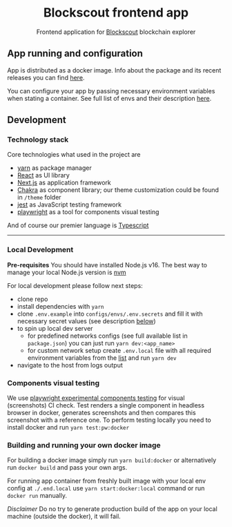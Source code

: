 <h1 align="center">Blockscout frontend app</h1>

<p align="center">
    <span>Frontend application for </span>
    <a href="https://github.com/blockscout/blockscout/blob/master/README.md">Blockscout</a>
    <span> blockchain explorer</span>
</p>


## App running and configuration

App is distributed as a docker image. Info about the package and its recent releases you can find [here](https://github.com/blockscout/frontend/pkgs/container/frontend).

You can configure your app by passing necessary environment variables when stating a container. See full list of envs and their description [here](./docs/ENVS.md).

## Development

### Technology stack

Core technologies what used in the project are
- [yarn](https://yarnpkg.com/) as package manager
- [React](https://reactjs.org/) as UI library
- [Next.js](https://nextjs.org/) as application framework
- [Chakra](https://chakra-ui.com/) as component library; our theme customization could be found in `/theme` folder
- [jest]() as JavaScript testing framework
- [playwright](https://playwright.dev/) as a tool for components visual testing

And of course our premier language is [Typescript](https://www.typescriptlang.org/)

-----
### Local Development

**Pre-requisites** You should have installed Node.js v16. The best way to manage your local Node.js version is [nvm](https://github.com/nvm-sh/nvm)

For local development please follow next steps:
- clone repo
- install dependencies with `yarn`
- clone `.env.example` into `configs/envs/.env.secrets` and fill it with necessary secret values (see description [below](#environment-variables))
- to spin up local dev server
    - for predefined networks configs (see full available list in `package.json`) you can just run `yarn dev:<app_name>`
    - for custom network setup create `.env.local` file with all required environment variables from the [list](#environment-variables) and run `yarn dev`
- navigate to the host from logs output

### Components visual testing

We use [playwright experimental components testing](https://playwright.dev/docs/test-components) for visual (screenshots) CI check. Test renders a single component in headless browser in docker, generates screenshots and then compares this screenshot with a reference one.
To perform testing locally you need to install docker and run `yarn test:pw:docker`

### Building and running your own docker image

For building a docker image simply run `yarn build:docker` or alternatively run `docker build` and pass your own args.

For running app container from freshly built image with your local env config at `./.end.local` use `yarn start:docker:local` command or run `docker run` manually.

*Disclaimer* Do no try to generate production build of the app on your local machine (outside the docker), it will fail.